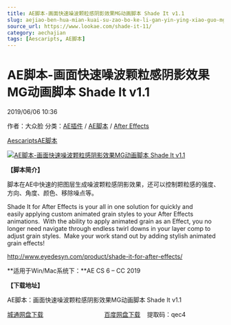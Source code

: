 ```yaml
---
title: AE脚本-画面快速噪波颗粒感阴影效果MG动画脚本 Shade It v1.1
slug: aejiao-ben-hua-mian-kuai-su-zao-bo-ke-li-gan-yin-ying-xiao-guo-mgdong-hua-jiao-ben-shade-it-v1-1
source_url: https://www.lookae.com/shade-it-11/
category: aechajian
tags: [Aescaripts, AE脚本]
---
```

# AE脚本-画面快速噪波颗粒感阴影效果MG动画脚本 Shade It v1.1

2019/06/06 10:36

作者：大众脸
分类：[AE插件](https://www.lookae.com/after-effects/aechajian/) / [AE脚本](https://www.lookae.com/after-effects/aescripts/) / [After Effects](https://www.lookae.com/after-effects/)

[Aescaripts](https://www.lookae.com/tag/aescaripts/)[AE脚本](https://www.lookae.com/tag/ae%e8%84%9a%e6%9c%ac/)

[![AE脚本-画面快速噪波颗粒感阴影效果MG动画脚本 Shade It v1.1](https://www.lookae.com/wp-content/uploads/2018/05/Shade-It.jpg "AE脚本-画面快速噪波颗粒感阴影效果MG动画脚本 Shade It v1.1-LookAE.com")](https://www.lookae.com/wp-content/uploads/2018/05/Shade-It.jpg)

**【脚本简介】**

脚本在AE中快速的把图层生成噪波颗粒感阴影效果，还可以控制颗粒感的强度、方向、角度、颜色、移除噪点等。

Shade It for After Effects is your all in one solution for quickly and easily applying custom animated grain styles to your After Effects animations.  With the ability to apply animated grain as an Effect, you no longer need navigate through endless twirl downs in your layer comp to adjust grain styles.  Make your work stand out by adding stylish animated grain effects!

http://www.eyedesyn.com/product/shade-it-for-after-effects/

**适用于Win/Mac系统下：**AE CS 6 – CC 2019

**【下载地址】**

AE脚本：画面快速噪波颗粒感阴影效果MG动画脚本 Shade It v1.1

[城通网盘下载](https://lookae.ctfile.com/fs/680462-377890988)                                    [百度网盘下载](https://pan.baidu.com/s/1g9ds-bZYX1zpocR0p3yT8w)    提取码：qec4
